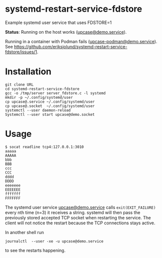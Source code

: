 # systemd-restart-service-fdstore

Example systemd user service that uses FDSTORE=1

**Status**:
Running on the host works (upcase@demo.service).

Running in a container with Podman fails (upcase-podman@demo.service).
See https://github.com/eriksjolund/systemd-restart-service-fdstore/issues/1.

# Installation

```
git clone URL
cd systemd-restart-service-fdstore
gcc -o /tmp/server server_fdstore.c -l systemd
mkdir -p ~/.config/systemd/user
cp upcase@.service ~/.config/systemd/user
cp upcase@.socket  ~/.config/systemd/user
systemctl --user daemon-reload
Systemctl --user start upcase@demo.socket
```

# Usage


```
$ socat readline tcp4:127.0.0.1:3010
aaaaa
AAAAA
bbb
BBB
ccc
CCC
dddd
DDDD
eeeeeee
EEEEEEE
fffffff
FFFFFFF
```


The systemd user service  upcase@demo.service calls `exit(EXIT_FAILURE)` every nth time (n=3) it receives a string.
systemd will then pass the previously stored accepted TCP socket when restarting the service.
The client will not notice the restart because the TCP connections stays active.


In another shell run

```
journalctl  --user -xe -u upcase@demo.service
```
to see the restarts happening.
